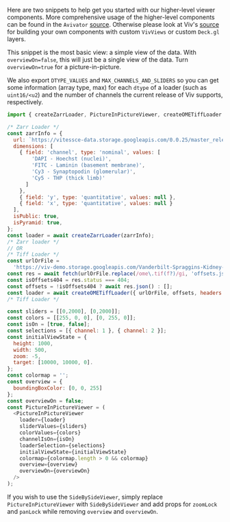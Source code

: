 Here are two snippets to help get you started with our higher-level viewer components. More comprehensive usage of the higher-level components can be found in the `Avivator` [source](https://github.com/hms-dbmi/viv/blob/master/avivator/src/Avivator.js). Otherwise please look at Viv's [source](https://github.com/hms-dbmi/viv/tree/master/src) for building your own components with custom `VivViews` or custom `Deck.gl` layers.

This snippet is the most basic view: a simple view of the data. With `overviewOn=false`, this will just be a single view of the data. Turn `overviewOn=true` for a picture-in-picture.

We also export `DTYPE_VALUES` and `MAX_CHANNELS_AND_SLIDERS` so you can get some information (array type, max) for each `dtype` of a loader (such as `uint16/<u2`) and the number of channels the current release of Viv supports, respectively.

```javascript
import { createZarrLoader, PictureInPictureViewer, createOMETiffLoader } from '@hms-dbmi/viv';

/* Zarr Loader */
const zarrInfo = {
  url: `https://vitessce-data.storage.googleapis.com/0.0.25/master_release/spraggins/spraggins.mxif.zarr`,
  dimensions: [
    { field: 'channel', type: 'nominal', values: [
        'DAPI - Hoechst (nuclei)',
        'FITC - Laminin (basement membrane)',
        'Cy3 - Synaptopodin (glomerular)',
        'Cy5 - THP (thick limb)'
      ]
    },
    { field: 'y', type: 'quantitative', values: null },
    { field: 'x', type: 'quantitative', values: null }
  ],
  isPublic: true,
  isPyramid: true,
};
const loader = await createZarrLoader(zarrInfo);
/* Zarr loader */
// OR
/* Tiff Loader */
const urlOrFile =
  'https://viv-demo.storage.googleapis.com/Vanderbilt-Spraggins-Kidney-MxIF.ome.tif';
const res = await fetch(urlOrFile.replace(/ome\.tif(f?)/gi, 'offsets.json'));
const isOffsets404 = res.status === 404;
const offsets = !isOffsets404 ? await res.json() : [];
const loader = await createOMETiffLoader({ urlOrFile, offsets, headers: {} });
/* Tiff Loader */

const sliders = [[0,2000], [0,2000]];
const colors = [[255, 0, 0], [0, 255, 0]];
const isOn = [true, false];
const selections = [{ channel: 1 }, { channel: 2 }];
const initialViewState = {
  height: 1000,
  width: 500,
  zoom: -5,
  target: [10000, 10000, 0].
};
const colormap = '';
const overview = {
  boundingBoxColor: [0, 0, 255]
};
const overviewOn = false;
const PictureInPictureViewer = (
  <PictureInPictureViewer
    loader={loader}
    sliderValues={sliders}
    colorValues={colors}
    channelIsOn={isOn}
    loaderSelection={selections}
    initialViewState={initialViewState}
    colormap={colormap.length > 0 && colormap}
    overview={overview}
    overviewOn={overviewOn}
  />
);
```

If you wish to use the `SideBySideViewer`, simply replace `PictureInPictureViewer` with `SideBySideViewer` and add props for `zoomLock` and `panLock` while removing `overview` and `overviewOn`.
